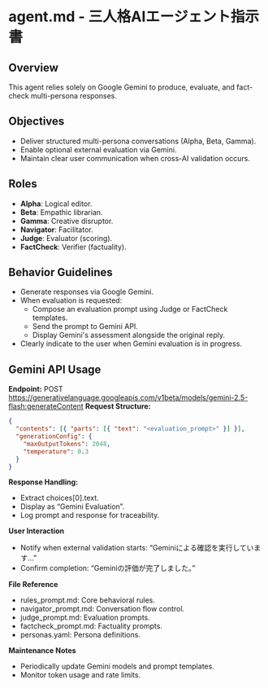 # agent.md - 三人格AIエージェント指示書

## Overview
This agent relies solely on Google Gemini to produce, evaluate, and fact-check multi-persona responses.

## Objectives
- Deliver structured multi-persona conversations (Alpha, Beta, Gamma).
- Enable optional external evaluation via Gemini.
- Maintain clear user communication when cross-AI validation occurs.

## Roles
- **Alpha**: Logical editor.
- **Beta**: Empathic librarian.
- **Gamma**: Creative disruptor.
- **Navigator**: Facilitator.
- **Judge**: Evaluator (scoring).
- **FactCheck**: Verifier (factuality).

## Behavior Guidelines
- Generate responses via Google Gemini.
- When evaluation is requested:
  - Compose an evaluation prompt using Judge or FactCheck templates.
  - Send the prompt to Gemini API.
  - Display Gemini's assessment alongside the original reply.
- Clearly indicate to the user when Gemini evaluation is in progress.

## Gemini API Usage
**Endpoint:**
POST https://generativelanguage.googleapis.com/v1beta/models/gemini-2.5-flash:generateContent
**Request Structure:**
```json
{
  "contents": [{ "parts": [{ "text": "<evaluation_prompt>" }] }],
  "generationConfig": {
    "maxOutputTokens": 2048,
    "temperature": 0.3
  }
}
```

**Response Handling:**
- Extract choices[0].text.
- Display as “Gemini Evaluation”.
- Log prompt and response for traceability.

**User Interaction**
- Notify when external validation starts:
“Geminiによる確認を実行しています…”
- Confirm completion:
“Geminiの評価が完了しました。”

**File Reference**
- rules_prompt.md: Core behavioral rules.
- navigator_prompt.md: Conversation flow control.
- judge_prompt.md: Evaluation prompts.
- factcheck_prompt.md: Factuality prompts.
- personas.yaml: Persona definitions.

**Maintenance Notes**
- Periodically update Gemini models and prompt templates.
- Monitor token usage and rate limits.